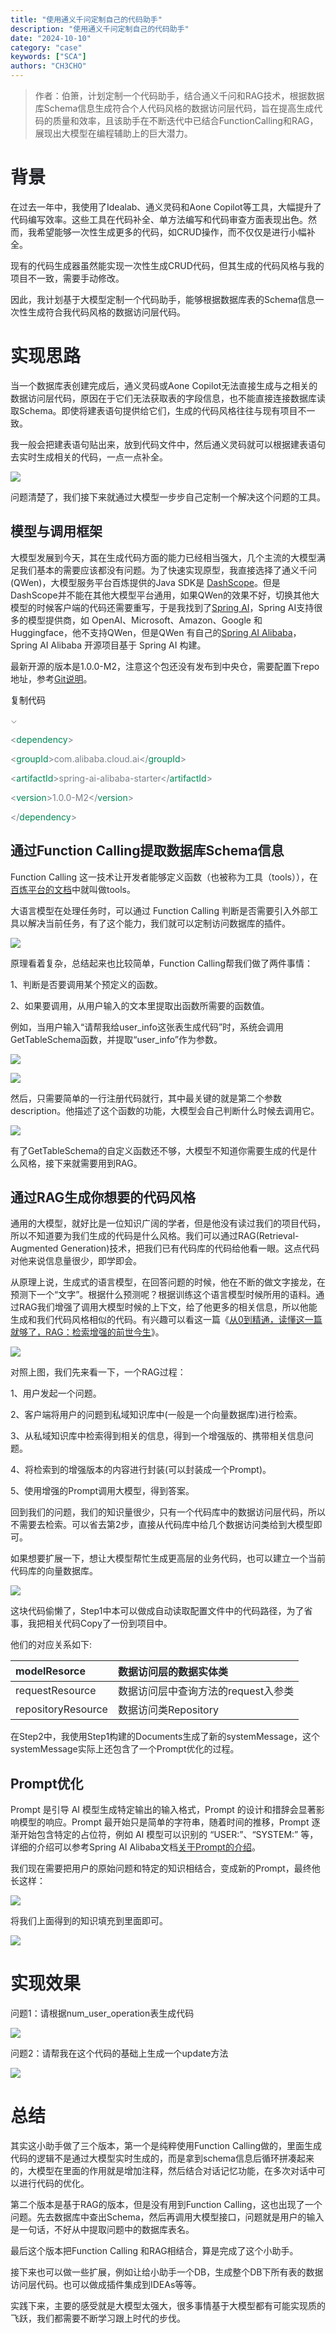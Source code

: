 ```yaml
---
title: "使用通义千问定制自己的代码助手"
description: "使用通义千问定制自己的代码助手"
date: "2024-10-10"
category: "case"
keywords: ["SCA"]
authors: "CH3CHO"
---
```


> 作者：伯箫，计划定制一个代码助手，结合通义千问和RAG技术，根据数据库Schema信息生成符合个人代码风格的数据访问层代码，旨在提高生成代码的质量和效率，且该助手在不断迭代中已结合FunctionCalling和RAG，展现出大模型在编程辅助上的巨大潜力。
>

# <font style="color:rgb(34, 35, 40);">背景</font>
<font style="color:rgb(37, 39, 42);">在过去一年中，我使用了Idealab、通义灵码和Aone Copilot等工具，大幅提升了代码编写效率。这些工具在代码补全、单方法编写和代码审查方面表现出色。然而，我希望能够一次性生成更多的代码，如CRUD操作，而不仅仅是进行小幅补全。</font>

<font style="color:rgb(37, 39, 42);">现有的代码生成器虽然能实现一次性生成CRUD代码，但其生成的代码风格与我的项目不一致，需要手动修改。</font>

<font style="color:rgb(37, 39, 42);">因此，我计划基于大模型定制一个代码助手，能够根据数据库表的Schema信息一次性生成符合我代码风格的数据访问层代码。</font>

# **<font style="color:rgb(34, 35, 40);">实现思路</font>**
<font style="color:rgb(37, 39, 42);">当一个数据库表创建完成后，通义灵码或Aone Copilot无法直接生成与之相关的数据访问层代码，原因在于它们无法获取表的字段信息，也不能直接连接数据库读取Schema。即使将建表语句提供给它们，生成的代码风格往往与现有项目不一致。</font>

<font style="color:rgb(37, 39, 42);">我一般会把建表语句贴出来，放到代码文件中，然后通义灵码就可以根据建表语句去实时生成相关的代码，一点一点补全。</font>

![](/img/1728611632896.png)

<font style="color:rgb(37, 39, 42);">问题清楚了，我们接下来就通过大模型一步步自己定制一个解决这个问题的工具。</font>

## **<font style="color:rgb(34, 35, 40);">模型与调用框架</font>**
<font style="color:rgb(37, 39, 42);">大模型发展到今天，其在生成代码方面的能力已经相当强大，几个主流的大模型满足我们基本的需要应该都没有问题。为了快速实现原型，我直接选择了通义千问(QWen)，大模型服务平台百炼提供的Java SDK是 </font>[<font style="color:rgb(37, 39, 42);">DashScope</font>](https://help.aliyun.com/zh/model-studio/developer-reference/install-sdk?spm=a2c4g.11186623.0.0.42aa6132K07RqD#f3e80b21069aa)<font style="color:rgb(37, 39, 42);">。但是DashScope并不能在其他大模型平台通用，如果QWen的效果不好，切换其他大模型的时候客户端的代码还需要重写，于是我找到了</font>[<font style="color:rgb(37, 39, 42);">Spring AI</font>](https://spring.io/projects/spring-ai)<font style="color:rgb(37, 39, 42);">，Spring AI支持很多的模型提供商，如 OpenAI、Microsoft、Amazon、Google 和 Huggingface，他不支持QWen，但是QWen 有自己的</font>[<font style="color:rgb(37, 39, 42);">Spring AI Alibaba</font>](https://sca.aliyun.com/ai/)<font style="color:rgb(37, 39, 42);">，Spring AI Alibaba 开源项目基于 Spring AI 构建。</font>

<font style="color:rgb(37, 39, 42);">最新开源的版本是1.0.0-M2，注意这个包还没有发布到中央仓，需要配置下repo地址，参考</font>[<font style="color:rgb(37, 39, 42);">Git说明</font>](https://github.com/alibaba/spring-ai-alibaba)<font style="color:rgb(37, 39, 42);">。</font>

<font style="background-color:rgb(250, 251, 254);">复制代码</font>

<font style="color:rgb(153, 153, 153);">⌄</font>

<font style="color:rgba(17, 31, 44, 0.56);"><</font><font style="color:rgb(0, 136, 85);">dependency</font><font style="color:rgba(17, 31, 44, 0.56);">></font>

<font style="color:rgba(17, 31, 44, 0.56);"> <</font><font style="color:rgb(0, 136, 85);">groupId</font><font style="color:rgba(17, 31, 44, 0.56);">>com.alibaba.cloud.ai</</font><font style="color:rgb(0, 136, 85);">groupId</font><font style="color:rgba(17, 31, 44, 0.56);">></font>

<font style="color:rgba(17, 31, 44, 0.56);"> <</font><font style="color:rgb(0, 136, 85);">artifactId</font><font style="color:rgba(17, 31, 44, 0.56);">>spring-ai-alibaba-starter</</font><font style="color:rgb(0, 136, 85);">artifactId</font><font style="color:rgba(17, 31, 44, 0.56);">></font>

<font style="color:rgba(17, 31, 44, 0.56);"> <</font><font style="color:rgb(0, 136, 85);">version</font><font style="color:rgba(17, 31, 44, 0.56);">>1.0.0-M2</</font><font style="color:rgb(0, 136, 85);">version</font><font style="color:rgba(17, 31, 44, 0.56);">></font>

<font style="color:rgba(17, 31, 44, 0.56);"></</font><font style="color:rgb(0, 136, 85);">dependency</font><font style="color:rgba(17, 31, 44, 0.56);">></font>

## **<font style="color:rgb(34, 35, 40);">通过Function Calling提取数据库Schema信息</font>**
<font style="color:rgb(37, 39, 42);">Function Calling 这一技术让开发者能够定义函数（也被称为工具（tools）），在</font>[<font style="color:rgb(37, 39, 42);">百炼平台的文档</font>](https://help.aliyun.com/zh/model-studio/developer-reference/use-qwen-by-calling-api)<font style="color:rgb(37, 39, 42);">中就叫做tools。</font>

<font style="color:rgb(37, 39, 42);">大语言模型在处理任务时，可以通过 Function Calling 判断是否需要引入外部工具以解决当前任务，有了这个能力，我们就可以定制访问数据库的插件。</font>

![](/img/1728611633234.png)

<font style="color:rgb(37, 39, 42);">原理看着复杂，总结起来也比较简单，Function Calling帮我们做了两件事情：</font>

<font style="color:rgb(37, 39, 42);">1、判断是否要调用某个预定义的函数。</font>

<font style="color:rgb(37, 39, 42);">2、如果要调用，从用户输入的文本里提取出函数所需要的函数值。</font>

<font style="color:rgb(37, 39, 42);">例如，当用户输入“请帮我给user_info这张表生成代码”时，系统会调用GetTableSchema函数，并提取“user_info”作为参数。</font>

![](/img/1728611633640.png)

![](/img/1728611633875.png)

<font style="color:rgb(37, 39, 42);">然后，只需要简单的一行注册代码就行，其中最关键的就是第二个参数description。他描述了这个函数的功能，大模型会自己判断什么时候去调用它。</font>

![](/img/1728611634195.png)

<font style="color:rgb(37, 39, 42);">有了GetTableSchema的自定义函数还不够，大模型不知道你需要生成的代是什么风格，接下来就需要用到RAG。</font>

## **<font style="color:rgb(34, 35, 40);">通过RAG生成你想要的代码风格</font>**
<font style="color:rgb(37, 39, 42);">通用的大模型，就好比是一位知识广阔的学者，但是他没有读过我们的项目代码，所以不知道要为我们生成的代码是什么风格。我们可以通过RAG(Retrieval-Augmented Generation)技术，把我们已有代码库的代码给他看一眼。这点代码对他来说信息量很少，即学即会。</font>

<font style="color:rgb(37, 39, 42);">从原理上说，生成式的语言模型，在回答问题的时候，他在不断的做文字接龙，在预测下一个“文字”。根据什么预测呢？根据训练这个语言模型时候所用的语料。通过RAG我们增强了调用大模型时候的上下文，给了他更多的相关信息，所以他能生成和我们代码风格相似的代码。有兴趣可以看这一篇《</font>[<font style="color:rgb(37, 39, 42);">从0到精通，读懂这一篇就够了，RAG：检索增强的前世今生</font>](https://mp.weixin.qq.com/s/jlYrPRRw8kAeBLTEVFoBTg?spm=ata.21736010.0.0.21437aadrawHSE)<font style="color:rgb(37, 39, 42);">》。</font>

![](/img/1728611634426.png)

<font style="color:rgb(37, 39, 42);">对照上图，我们先来看一下，一个RAG过程：</font>

<font style="color:rgb(37, 39, 42);">1、用户发起一个问题。</font>

<font style="color:rgb(37, 39, 42);">2、客户端将用户的问题到私域知识库中(一般是一个向量数据库)进行检索。</font>

<font style="color:rgb(37, 39, 42);">3、从私域知识库中检索得到相关的信息，得到一个增强版的、携带相关信息问题。</font>

<font style="color:rgb(37, 39, 42);">4、将检索到的增强版本的内容进行封装(可以封装成一个Prompt)。</font>

<font style="color:rgb(37, 39, 42);">5、使用增强的Prompt调用大模型，得到答案。</font>

<font style="color:rgb(37, 39, 42);">回到我们的问题，我们的知识量很少，只有一个代码库中的数据访问层代码，所以不需要去检索。可以省去第2步，直接从代码库中给几个数据访问类给到大模型即可。</font>

<font style="color:rgb(37, 39, 42);">如果想要扩展一下，想让大模型帮忙生成更高层的业务代码，也可以建立一个当前代码库的向量数据库。</font>

![](/img/1728611634906.png)

<font style="color:rgb(37, 39, 42);">这块代码偷懒了，Step1中本可以做成自动读取配置文件中的代码路径，为了省事，我把相关代码Copy了一份到项目中。</font>

<font style="color:rgb(37, 39, 42);">他们的对应关系如下:</font>

| <font style="color:rgb(37, 39, 42);">modelResorce</font> | <font style="color:rgb(37, 39, 42);">数据访问层的数据实体类</font> |
| :--- | :--- |
| <font style="color:rgb(37, 39, 42);">requestResource</font> | <font style="color:rgb(37, 39, 42);">数据访问层中查询方法的request入参类</font> |
| <font style="color:rgb(37, 39, 42);">repositoryResource</font> | <font style="color:rgb(37, 39, 42);">数据访问类Repository</font> |


<font style="color:rgb(37, 39, 42);">在Step2中，我使用Step1构建的Documents生成了新的systemMessage，这个systemMessage实际上还包含了一个Prompt优化的过程。</font>

## **<font style="color:rgb(34, 35, 40);">Prompt优化</font>**
<font style="color:rgb(37, 39, 42);">Prompt 是引导 AI 模型生成特定输出的输入格式，Prompt 的设计和措辞会显著影响模型的响应。Prompt 最开始只是简单的字符串，随着时间的推移，Prompt 逐渐开始包含特定的占位符，例如 AI 模型可以识别的 “USER:”、“SYSTEM:” 等，详细的介绍可以参考Spring AI Alibaba文档</font>[<font style="color:rgb(37, 39, 42);">关于Prompt的介绍</font>](https://sca.aliyun.com/ai/tutorials/prompt/?spm=0.29160081.0.0.f3f87021SpS1Gj)<font style="color:rgb(37, 39, 42);">。</font>

<font style="color:rgb(37, 39, 42);">我们现在需要把用户的原始问题和特定的知识相结合，变成新的Prompt，最终他长这样：</font>

![](/img/1728611635184.png)

<font style="color:rgb(37, 39, 42);">将我们上面得到的知识填充到里面即可。</font>

![](/img/1728611635438.png)

# **<font style="color:rgb(34, 35, 40);">实现效果</font>**
<font style="color:rgb(37, 39, 42);">问题1：请根据num_user_operation表生成代码</font>

![](/img/1728611635830.png)

<font style="color:rgb(37, 39, 42);">问题2：请帮我在这个代码的基础上生成一个update方法</font>

![](/img/1728611636135.png)

# **<font style="color:rgb(34, 35, 40);">总结</font>**
<font style="color:rgb(37, 39, 42);">其实这小助手做了三个版本，第一个是纯粹使用Function Calling做的，里面生成代码的逻辑不是通过大模型实时生成的，而是拿到schema信息后循环拼凑起来的，大模型在里面的作用就是增加注释，然后结合对话记忆功能，在多次对话中可以进行代码的优化。</font>

<font style="color:rgb(37, 39, 42);">第二个版本是基于RAG的版本，但是没有用到Function Calling，这也出现了一个问题。先去数据库中查出Schema，然后再调用大模型接口，问题就是用户的输入是一句话，不好从中提取问题中的数据库表名。</font>

<font style="color:rgb(37, 39, 42);">最后这个版本把Function Calling 和RAG相结合，算是完成了这个小助手。</font>

<font style="color:rgb(37, 39, 42);">接下来也可以做一些扩展，例如让给小助手一个DB，生成整个DB下所有表的数据访问层代码。也可以做成插件集成到IDEAs等等。</font>

<font style="color:rgb(37, 39, 42);">实践下来，主要的感受就是大模型太强大，很多事情基于大模型都有可能实现质的飞跃，我们都需要不断学习跟上时代的步伐。</font>



